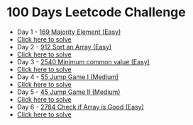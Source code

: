 # 100 Days Leetcode Challenge
- Day 1 - [169 Majority Element (Easy)](https://github.com/jyashcs/leetcode/blob/master/Day%201%20169%20Majority%20Element.cpp)
- [Click here to solve](https://leetcode.com/problems/majority-element/description/)
- Day 2 - [912 Sort an Array (Easy)](https://github.com/jyashcs/leetcode/blob/master/Day%202%20912%20Sort%20an%20Array.cpp)
- [Click here to solve](https://leetcode.com/problems/sort-an-array/description/)
- Day 3 - [2540 Minimum common value (Easy)](https://github.com/jyashcs/leetcode/blob/master/Day%203%202540.%20Minimum%20Common%20Value.cpp)
- [Click here to solve](https://leetcode.com/problems/minimum-common-value/description/)
- Day 4 - [55 Jump Game I (Medium)](https://github.com/jyashcs/leetcode/blob/master/Day%204%2055%20Jump%20Game.cpp)
- [Click here to solve](https://leetcode.com/problems/jump-game/description/)
- Day 5 - [45 Jump Game II (Medium)](https://github.com/jyashcs/leetcode/blob/master/Day%205%2045%20Jump%20Game%202.cpp)
- [Click here to solve](https://leetcode.com/problems/jump-game-ii/description/)
- Day 6 - [2784 Check if Array is Good (Easy)](https://github.com/jyashcs/leetcode/blob/master/Day%206%202784%20Check%20if%20Array%20is%20Good.cpp)
- [Click here to solve](https://leetcode.com/problems/check-if-array-is-good/description/)
